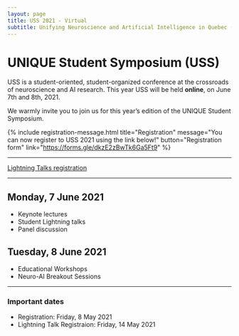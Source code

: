 ```yaml
---
layout: page
title: USS 2021 - Virtual
subtitle: Unifying Neuroscience and Artificial Intelligence in Quebec (UNIQUE) - Student Symposium
---
```

# UNIQUE Student Symposium (USS)
USS is a student-oriented, student-organized conference at the crossroads of neuroscience and AI research. This year USS will be held **online**, on June 7th and 8th, 2021.

We warmly invite you to join us for this year’s edition of the UNIQUE Student Symposium.  

{% include registration-message.html title="Registration" message="You can now register to USS 2021 using the link below!" button="Registration form" link="https://forms.gle/dkzE2zBwTk6Ga5Ft9" %}

---

[Lightning Talks registration](https://forms.gle/WLjjGrY18ZFRjDGh9)

---

## Monday, 7 June 2021

- Keynote lectures
- Student Lightning talks
- Panel discussion

## Tuesday, 8 June 2021

- Educational Workshops
- Neuro-AI Breakout Sessions

---

### Important dates

* Registration: Friday, 8 May 2021  
* Lightning Talk Registraion: Friday, 14 May 2021
